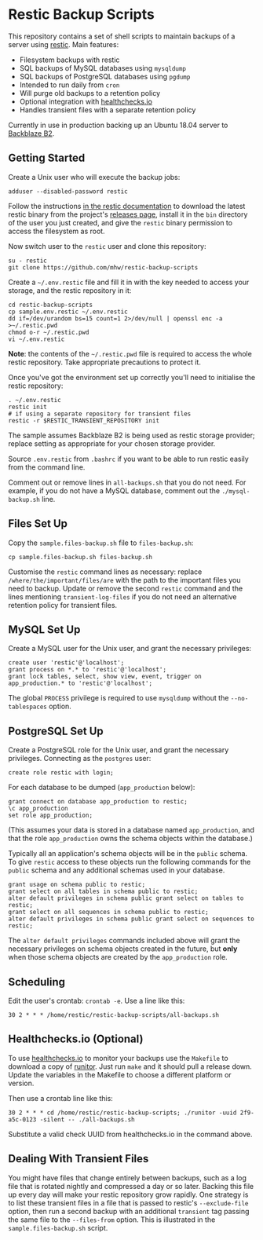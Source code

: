 # Restic Backup Scripts

This repository contains a set of shell scripts to maintain backups of a server
using [restic](https://restic.net/).
Main features:

* Filesystem backups with restic
* SQL backups of MySQL databases using `mysqldump`
* SQL backups of PostgreSQL databases using `pgdump`
* Intended to run daily from `cron`
* Will purge old backups to a retention policy
* Optional integration with [healthchecks.io](https://healthchecks.io/)
* Handles transient files with a separate retention policy

Currently in use in production backing up an Ubuntu 18.04 server to
[Backblaze B2](https://www.backblaze.com/b2/cloud-storage.html).

## Getting Started

Create a Unix user who will execute the backup jobs:

```
adduser --disabled-password restic
```

Follow the instructions
[in the restic documentation](https://restic.readthedocs.io/en/stable/080_examples.html#backing-up-your-system-without-running-restic-as-root)
to download the latest restic binary from the project's
[releases page](https://github.com/restic/restic/releases/latest),
install it in the `bin` directory of the user you just created,
and give the `restic` binary permission to access the filesystem as root.

Now switch user to the `restic` user and clone this repository:

```
su - restic
git clone https://github.com/mhw/restic-backup-scripts
```

Create a `~/.env.restic` file and fill it in with the key needed to
access your storage, and the restic repository in it:

```
cd restic-backup-scripts
cp sample.env.restic ~/.env.restic
dd if=/dev/urandom bs=15 count=1 2>/dev/null | openssl enc -a >~/.restic.pwd
chmod o-r ~/.restic.pwd
vi ~/.env.restic
```

**Note**: the contents of the `~/.restic.pwd` file is required to access
the whole restic repository.
Take appropriate precautions to protect it.

Once you've got the environment set up correctly you'll need to initialise
the restic repository:

```
. ~/.env.restic
restic init
# if using a separate repository for transient files
restic -r $RESTIC_TRANSIENT_REPOSITORY init
```

The sample assumes Backblaze B2 is being used as restic storage provider;
replace setting as appropriate for your chosen storage provider.

Source `.env.restic` from `.bashrc` if you want to be able to run restic
easily from the command line.

Comment out or remove lines in `all-backups.sh` that you do not need.
For example, if you do not have a MySQL database, comment out the
`./mysql-backup.sh` line.

## Files Set Up

Copy the `sample.files-backup.sh` file to `files-backup.sh`:

```
cp sample.files-backup.sh files-backup.sh
```

Customise the `restic` command lines as necessary:
replace `/where/the/important/files/are` with the path to the
important files you need to backup.
Update or remove the second `restic` command and the lines
mentioning `transient-log-files` if you do not need an alternative
retention policy for transient files.

## MySQL Set Up

Create a MySQL user for the Unix user, and grant the necessary
privileges:

```
create user 'restic'@'localhost';
grant process on *.* to 'restic'@'localhost';
grant lock tables, select, show view, event, trigger on app_production.* to 'restic'@'localhost';
```

The global `PROCESS` privilege is required to use `mysqldump` without the
`--no-tablespaces` option.

## PostgreSQL Set Up

Create a PostgreSQL role for the Unix user, and grant the necessary
privileges. Connecting as the `postgres` user:

```
create role restic with login;
```

For each database to be dumped (`app_production` below):

```
grant connect on database app_production to restic;
\c app_production
set role app_production;
```

(This assumes your data is stored in a database named `app_production`,
and that the role `app_production` owns the schema objects within the
database.)

Typically all an application's schema objects will be in the `public` schema.
To give `restic` access to these objects run the following commands for the
`public` schema and any additional schemas used in your database.

```
grant usage on schema public to restic;
grant select on all tables in schema public to restic;
alter default privileges in schema public grant select on tables to restic;
grant select on all sequences in schema public to restic;
alter default privileges in schema public grant select on sequences to restic;
```

The `alter default privileges` commands included above will grant the
necessary privileges on schema objects created in the future,
but **only** when those schema objects are created by the `app_production`
role.

## Scheduling

Edit the user's crontab: `crontab -e`. Use a line like this:

```
30 2 * * * /home/restic/restic-backup-scripts/all-backups.sh
```

## Healthchecks.io (Optional)

To use [healthchecks.io](https://healthchecks.io/) to monitor your backups
use the `Makefile` to download a copy of
[runitor](https://github.com/bdd/runitor).
Just run `make` and it should pull a release down.
Update the variables in the Makefile to choose a different platform or version.

Then use a crontab line like this:

```
30 2 * * * cd /home/restic/restic-backup-scripts; ./runitor -uuid 2f9-a5c-0123 -silent -- ./all-backups.sh
```

Substitute a valid check UUID from healthchecks.io in the command above.

## Dealing With Transient Files

You might have files that change entirely between backups, such as a log
file that is rotated nightly and compressed a day or so later.
Backing this file up every day will make your restic repository grow
rapidly.
One strategy is to list these transient files in a file that is passed
to restic's `--exclude-file` option,
then run a second backup with an additional `transient` tag passing the same
file to the `--files-from` option.
This is illustrated in the `sample.files-backup.sh` script.
